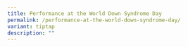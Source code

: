 ```yaml
---
title: Performance at the World Down Syndrome Day
permalink: /performance-at-the-world-down-syndrome-day/
variant: tiptap
description: ""
---
```

